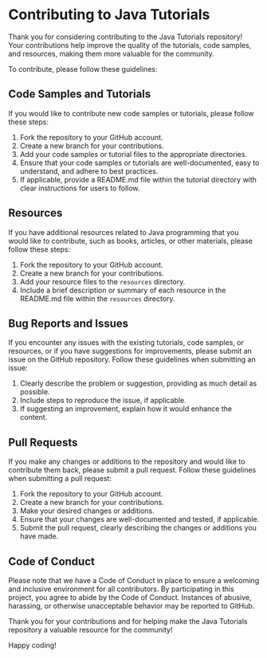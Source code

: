 # Contributing to Java Tutorials

Thank you for considering contributing to the Java Tutorials repository! Your contributions help
improve the quality of the tutorials, code samples, and resources, making them more valuable for the
community.

To contribute, please follow these guidelines:

## Code Samples and Tutorials

If you would like to contribute new code samples or tutorials, please follow these steps:

1. Fork the repository to your GitHub account.
2. Create a new branch for your contributions.
3. Add your code samples or tutorial files to the appropriate directories.
4. Ensure that your code samples or tutorials are well-documented, easy to understand, and adhere to
   best practices.
5. If applicable, provide a README.md file within the tutorial directory with clear instructions for
   users to follow.

## Resources

If you have additional resources related to Java programming that you would like to contribute, such
as books, articles, or other materials, please follow these steps:

1. Fork the repository to your GitHub account.
2. Create a new branch for your contributions.
3. Add your resource files to the `resources` directory.
4. Include a brief description or summary of each resource in the README.md file within
   the `resources` directory.

## Bug Reports and Issues

If you encounter any issues with the existing tutorials, code samples, or resources, or if you have
suggestions for improvements, please submit an issue on the GitHub repository. Follow these
guidelines when submitting an issue:

1. Clearly describe the problem or suggestion, providing as much detail as possible.
2. Include steps to reproduce the issue, if applicable.
3. If suggesting an improvement, explain how it would enhance the content.

## Pull Requests

If you make any changes or additions to the repository and would like to contribute them back,
please submit a pull request. Follow these guidelines when submitting a pull request:

1. Fork the repository to your GitHub account.
2. Create a new branch for your contributions.
3. Make your desired changes or additions.
4. Ensure that your changes are well-documented and tested, if applicable.
5. Submit the pull request, clearly describing the changes or additions you have made.

## Code of Conduct

Please note that we have a Code of Conduct in place to ensure a welcoming and inclusive environment
for all contributors. By participating in this project, you agree to abide by the Code of Conduct.
Instances of abusive, harassing, or otherwise unacceptable behavior may be reported to GitHub.

Thank you for your contributions and for helping make the Java Tutorials repository a valuable
resource for the community!

Happy coding!
